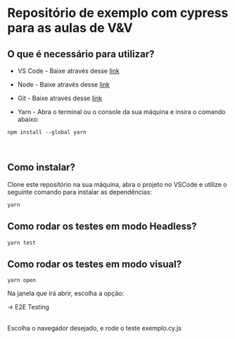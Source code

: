 # Repositório de exemplo com cypress para as aulas de V&V

## O que é necessário para utilizar?

* VS Code - Baixe através desse [link](https://code.visualstudio.com/download)

* Node - Baixe através desse [link](https://nodejs.org/en/download)

* Git - Baixe através desse [link](https://git-scm.com/downloads)

* Yarn - Abra o terminal ou o console da sua máquina e insira o comando abaixo:
```
npm install --global yarn
```

<br>

## Como instalar?

Clone este repositório na sua máquina, abra o projeto no VSCode e utilize o seguinte comando para instalar as dependências:
```
yarn
```
    

## Como rodar os testes em modo Headless?

```
yarn test
```

## Como rodar os testes em modo visual?

```
yarn open
```

Na janela que irá abrir, escolha a opção:

-> E2E Testing

<br>
Escolha o navegador desejado, e rode o teste exemplo.cy.js
